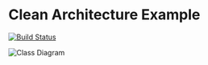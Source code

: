 # Clean Architecture Example

[![Build Status](https://travis-ci.org/guilhermeslacerda/CleanArchitectureExample.svg?branch=master)](https://travis-ci.org/guilhermeslacerda/CleanArchitectureExample)

![Class Diagram](https://github.com/guilhermeslacerda/CleanArchitectureExample/blob/master/CleanArchitectureExample_WithMethods.png "Example")
